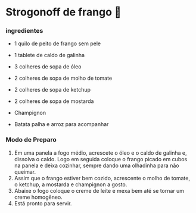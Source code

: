 # Strogonoff de frango :chicken:

### ingredientes

- 1 quilo de peito de frango sem pele

-  1 tablete de caldo de galinha

- 3 colheres de sopa de óleo

- 2 colheres de sopa de molho de tomate

-  2 colheres de sopa de ketchup

- 2 colheres de sopa de mostarda

- Champignon

- Batata palha e arroz para acompanhar

### Modo de Preparo

1.  Em uma panela a fogo médio, acrescete o óleo e o caldo de  galinha e, dissolva o caldo.  Logo em seguida coloque o frango picado em cubos na panela e deixa cozinhar, sempre dando uma olhadinha para não queimar.
2. Assim que o frango estiver bem cozido, acrescente o molho de tomate, o ketchup, a mostarda e champignon a gosto.
3. Abaixe o fogo coloque o creme de leite e mexa bem até se tornar um creme homogêneo.
4. Está pronto para servir.

